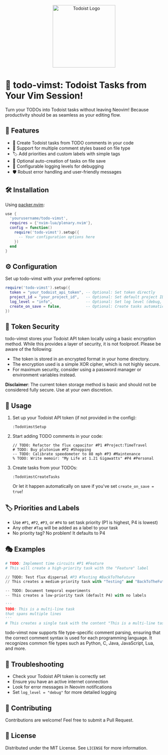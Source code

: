 <p align="center">
  <img src="https://upload.wikimedia.org/wikipedia/commons/6/6d/Todoist_logo.png" alt="Todoist Logo" width="200"/>
</p>

# 🚀 todo-vimst: Todoist Tasks from Your Vim Session!

Turn your TODOs into Todoist tasks without leaving Neovim! Because productivity should be as seamless as your editing flow.

## 🌟 Features

- 📝 Create Todoist tasks from TODO comments in your code
- 🎨 Support for multiple comment styles based on file type
- 🏷️ Add priorities and custom labels with simple tags
- 🔄 Optional auto-creation of tasks on file save
- 🚦 Configurable logging levels for debugging
- 🛡️ Robust error handling and user-friendly messages

## 🛠️ Installation

Using [packer.nvim](https://github.com/wbthomason/packer.nvim):

```lua
use {
  'yourusername/todo-vimst',
  requires = {'nvim-lua/plenary.nvim'},
  config = function()
    require('todo-vimst').setup({
      -- Your configuration options here
    })
  end
}
```

## ⚙️ Configuration

Set up todo-vimst with your preferred options:

```lua
require('todo-vimst').setup({
  token = "your_todoist_api_token", -- Optional: Set token directly
  project_id = "your_project_id",   -- Optional: Set default project ID
  log_level = "info",               -- Optional: Set log level (debug, info, warn, error)
  create_on_save = false,           -- Optional: Create tasks automatically on file save
})
```

## 🔐 Token Security

todo-vimst stores your Todoist API token locally using a basic encryption method. While this provides a layer of security, it is not foolproof. Please be aware of the following:

- The token is stored in an encrypted format in your home directory.
- The encryption used is a simple XOR cipher, which is not highly secure.
- For maximum security, consider using a password manager or environment variables instead.

**Disclaimer**: The current token storage method is basic and should not be considered fully secure. Use at your own discretion.

## 🚀 Usage

1. Set up your Todoist API token (if not provided in the config):
   ```
   :TodoVimstSetup
   ```

2. Start adding TODO comments in your code:
   ```
   // TODO: Refactor the flux capacitor #P1 #Project:TimeTravel
   # TODO: Buy plutonium #P2 #Shopping
   -- TODO: Calibrate speedometer to 88 mph #P3 #Maintenance
   % TODO: Write memoir: "My Life at 1.21 Gigawatts" #P4 #Personal
   ```

3. Create tasks from your TODOs:
   ```
   :TodoVimstCreateTasks
   ```
   Or let it happen automatically on save if you've set `create_on_save = true`!

## 🏷️ Priorities and Labels

- Use `#P1`, `#P2`, `#P3`, or `#P4` to set task priority (P1 is highest, P4 is lowest)
- Any other `#Tag` will be added as a label to your task
- No priority tag? No problem! It defaults to P4

## 🎭 Examples

```python
# TODO: Implement time circuits #P1 #Feature
# This will create a high-priority task with the "Feature" label

// TODO: Test flux dispersal #P3 #Testing #BackToTheFuture
// This creates a medium-priority task with "Testing" and "BackToTheFuture" labels

-- TODO: Document temporal experiments
-- This creates a low-priority task (default P4) with no labels

'''
TODO: This is a multi-line task
that spans multiple lines
'''
# This creates a single task with the content "This is a multi-line task that spans multiple lines"
```

todo-vimst now supports file type-specific comment parsing, ensuring that the correct comment syntax is used for each programming language. It recognizes common file types such as Python, C, Java, JavaScript, Lua, and more.

## 🐛 Troubleshooting

- Check your Todoist API token is correctly set
- Ensure you have an active internet connection
- Look for error messages in Neovim notifications
- Set `log_level = "debug"` for more detailed logging

## 🤝 Contributing

Contributions are welcome! Feel free to submit a Pull Request.

## 📜 License

Distributed under the MIT License. See `LICENSE` for more information.
